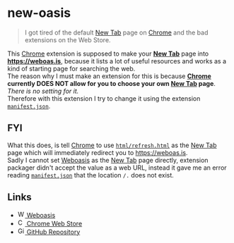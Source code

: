 # new-oasis

>I got tired of the default [New Tab] page on [Chrome] and the bad extensions on the Web Store.

This [Chrome] extension is supposed to make your **[New Tab]** page into **<https://weboas.is>**, because it lists a lot of useful resources and works as a kind of starting page for searching the web.  
The reason why I must make an extension for this is because **[Chrome] currently DOES NOT allow for you to choose your own [New Tab] page**. *There is no setting for it.*  
Therefore with this extension I try to change it using the extension [``manifest.json``](https://github.com/l-t-s/new-oasis/blob/master/manifest.json).  
  

## FYI

What this does, is tell [Chrome] to use [``html/refresh.html``](https://github.com/l-t-s/new-oasis/blob/master/html/refresh.html) as the [New Tab] page which will immediately redirect you to <https://weboas.is>.  
Sadly I cannot set [Weboasis] as the [New Tab] page directly, extension packager didn't accept the value as a web URL, instead it gave me an error reading [``manifest.json``](https://github.com/l-t-s/new-oasis/blob/master/manifest.json) that the location ``/.`` does not exist.  
  

## Links

- [<img src="https://raw.githubusercontent.com/l-t-s/new-oasis/master/images/icon16.png" alt="Weboasis Logo" height="16"> Weboasis](https://weboas.is)
- [<img src="https://developer.chrome.com/webstore/images/ChromeWebStore_Badge_v2_206x58.png" alt="Chrome Web Store Logo" height="16"> Chrome Web Store](https://chrome.google.com/webstore/)
- [<img src="https://github.githubassets.com/images/modules/logos_page/GitHub-Mark.png" alt="GitHub Logo" height="16"> GitHub Repository](https://github.com/l-t-s/new-oasis)


[New Tab]: chrome://newtab
[Chrome]: https://www.google.com/chrome/
[Weboasis]: https://weboas.is/
